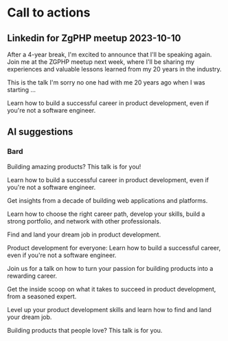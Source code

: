 # Call to actions


## Linkedin for ZgPHP meetup 2023-10-10

After a 4-year break, I'm excited to announce that I'll be speaking again. Join me at the ZGPHP meetup next week, where I'll be sharing my experiences and valuable lessons learned from my 20 years in the industry.

This is the talk I'm sorry no one had with me 20 years ago when I was starting ...






Learn how to build a successful career in product development, even if you're not a software engineer.

## AI suggestions

### Bard

Building amazing products? This talk is for you!

Learn how to build a successful career in product development, even if you're not a software engineer.

Get insights from a decade of building web applications and platforms.

Learn how to choose the right career path, develop your skills, build a strong portfolio, and network with other professionals.

Find and land your dream job in product development.

Product development for everyone: Learn how to build a successful career, even if you're not a software engineer.

Join us for a talk on how to turn your passion for building products into a rewarding career.

Get the inside scoop on what it takes to succeed in product development, from a seasoned expert.

Level up your product development skills and learn how to find and land your dream job.

Building products that people love? This talk is for you.